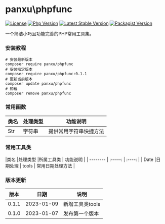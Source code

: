 # panxu\phpfunc

[![License](https://img.shields.io/packagist/l/panxu/phpfunc.svg?style=flat-square)](LICENSE)
[![Php Version](https://img.shields.io/badge/php-%3E=7.3-brightgreen.svg?maxAge=2592000)](https://packagist.org/packages/panxu/phpfunc)
[![Latest Stable Version](http://img.shields.io/packagist/v/inhere/php-validate.svg)](https://packagist.org/packages/panxu/phpfunc)
[![Packagist Version](https://img.shields.io/packagist/v/panxu/phpfunc)](https://packagist.org/packages/panxu/phpfunc)

一个简洁小巧且功能完善的PHP常用工具集。

### 安装教程

```shell
# 安装最新版本
composer require panxu/phpfunc
# 安装指定版本
composer require panxu/phpfunc:0.1.1
# 更新当前版本
composer update panxu/phpfunc
# 卸载
composer remove panxu/phpfunc
```

### 常用函数

|类名        |处理类型  |  功能说明  |
| --------   | ----- | ----  |
| Str      | 字符串 | 提供常用字符串快捷方法     |

### 常用工具类

|类名         |处理类型  |所属工具类 |  功能说明  |
| --------   |  :-----:  | :----:  |
| Date      |日期处理  |  tools |   常用日期处理方法     |

### 版本更新

|版本 |日期 |说明  |
| --------   | ----- | ----  |
| 0.1.1      | 2023-01-09 | 新增工具类tools     |
| 0.1.0      | 2023-01-07 | 发布第一个版本     |
